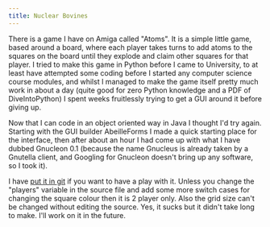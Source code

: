 ```yaml
---
title: Nuclear Bovines
---
```

There is a game I have on Amiga called "Atoms". It is a simple little game, based around a board, where each player takes turns to add atoms to the squares on the board until they explode and claim other squares for that player. I tried to make this game in Python before I came to University, to at least have attempted some coding before I started any computer science course modules, and whilst I managed to make the game itself pretty much work in about a day (quite good for zero Python knowledge and a PDF of DiveIntoPython) I spent weeks fruitlessly trying to get a GUI around it before giving up.

Now that I can code in an object oriented way in Java I thought I'd try again. Starting with the GUI builder AbeilleForms I made a quick starting place for the interface, then after about an hour I had come up with what I have dubbed Gnucleon 0.1 (because the name Gnucleus is already taken by a Gnutella client, and Googling for Gnucleon doesn't bring up any software, so I took it).

I have <a href="/git/java-gnucleon/">put it in git</a> if you want to have a play with it. Unless you change the "players" variable in the source file and add some more switch cases for changing the square colour then it is 2 player only. Also the grid size can't be changed without editing the source. Yes, it sucks but it didn't take long to make. I'll work on it in the future.

